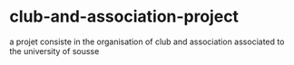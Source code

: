 # club-and-association-project
a projet consiste in the organisation of club and association associated to the university of sousse

